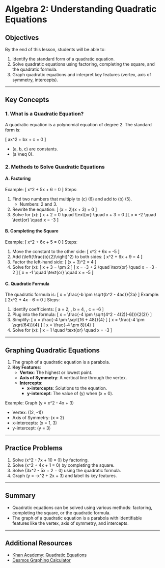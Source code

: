 # Algebra 2: Understanding Quadratic Equations

## Objectives
By the end of this lesson, students will be able to:
1. Identify the standard form of a quadratic equation.
2. Solve quadratic equations using factoring, completing the square, and the quadratic formula.
3. Graph quadratic equations and interpret key features (vertex, axis of symmetry, intercepts).

---


## Key Concepts

### 1. What is a Quadratic Equation?
A quadratic equation is a polynomial equation of degree 2. The standard form is:

\[
ax^2 + bx + c = 0
\]

- \(a, b, c\) are constants.
- \(a \neq 0\).

### 2. Methods to Solve Quadratic Equations

#### **A. Factoring**
Example:
\[
x^2 + 5x + 6 = 0
\]
Steps:
1. Find two numbers that multiply to \(c\) (6) and add to \(b\) (5).
   - Numbers: 2 and 3.
2. Rewrite the equation:
   \[
   (x + 2)(x + 3) = 0
   \]
3. Solve for \(x\):
   \[
   x + 2 = 0 \quad \text{or} \quad x + 3 = 0
   \]
   \[
   x = -2 \quad \text{or} \quad x = -3
   \]

#### **B. Completing the Square**
Example:
\[
x^2 + 6x + 5 = 0
\]
Steps:
1. Move the constant to the other side:
   \[
   x^2 + 6x = -5
   \]
2. Add \(\left(\frac{b}{2}\right)^2\) to both sides:
   \[
   x^2 + 6x + 9 = 4
   \]
3. Factor the left-hand side:
   \[
   (x + 3)^2 = 4
   \]
4. Solve for \(x\):
   \[
   x + 3 = \pm 2
   \]
   \[
   x = -3 + 2 \quad \text{or} \quad x = -3 - 2
   \]
   \[
   x = -1 \quad \text{or} \quad x = -5
   \]

#### **C. Quadratic Formula**
The quadratic formula is:
\[
x = \frac{-b \pm \sqrt{b^2 - 4ac}}{2a}
\]
Example:
\[
2x^2 + 4x - 6 = 0
\]
Steps:
1. Identify coefficients:
   \[
   a = 2, \, b = 4, \, c = -6
   \]
2. Plug into the formula:
   \[
   x = \frac{-4 \pm \sqrt{4^2 - 4(2)(-6)}}{2(2)}
   \]
3. Simplify:
   \[
   x = \frac{-4 \pm \sqrt{16 + 48}}{4}
   \]
   \[
   x = \frac{-4 \pm \sqrt{64}}{4}
   \]
   \[
   x = \frac{-4 \pm 8}{4}
   \]
4. Solve for \(x\):
   \[
   x = 1 \quad \text{or} \quad x = -3
   \]

---

## Graphing Quadratic Equations

1. The graph of a quadratic equation is a parabola.
2. **Key Features**:
   - **Vertex**: The highest or lowest point.
   - **Axis of Symmetry**: A vertical line through the vertex.
   - **Intercepts**:
     - **x-intercepts**: Solutions to the equation.
     - **y-intercept**: The value of \(y\) when \(x = 0\).

Example: Graph \(y = x^2 - 4x + 3\)
- Vertex: \((2, -1)\)
- Axis of Symmetry: \(x = 2\)
- x-intercepts: \(x = 1, 3\)
- y-intercept: \(y = 3\)

---

## Practice Problems
1. Solve \(x^2 - 7x + 10 = 0\) by factoring.
2. Solve \(x^2 + 4x + 1 = 0\) by completing the square.
3. Solve \(3x^2 - 5x + 2 = 0\) using the quadratic formula.
4. Graph \(y = -x^2 + 2x + 3\) and label its key features.

---

## Summary
- Quadratic equations can be solved using various methods: factoring, completing the square, or the quadratic formula.
- The graph of a quadratic equation is a parabola with identifiable features like the vertex, axis of symmetry, and intercepts.

---

## Additional Resources
- [Khan Academy: Quadratic Equations](https://www.khanacademy.org)
- [Desmos Graphing Calculator](https://www.desmos.com/calculator)
